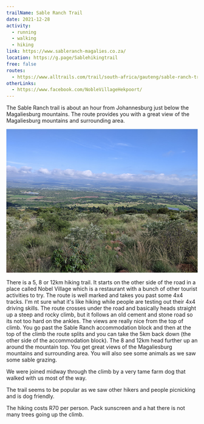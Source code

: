 ```yaml
---
trailName: Sable Ranch Trail
date: 2021-12-28
activity:
  - running
  - walking
  - hiking
link: https://www.sableranch-magalies.co.za/
location: https://g.page/Sablehikingtrail
free: false
routes: 
  - https://www.alltrails.com/trail/south-africa/gauteng/sable-ranch-trail
otherLinks:
  - https://www.facebook.com/NobleVillageHekpoort/
---
```


The Sable Ranch trail is about an hour from Johannesburg just below the Magaliesburg mountains. The route provides you with a great view of the Magaliesburg mountains and surrounding area.

![view from sable ranch trail](sable-ranch.jpg)

There is a 5, 8 or 12km hiking trail. It starts on the other side of the road in a place called Nobel Village which is a restaurant with a bunch of other tourist activities to try. The route is well marked and takes you past some 4x4 tracks. I'm nt sure what it's like hiking while people are testing out their 4x4 driving skills. The route crosses under the road and basically heads straight up a steep and rocky climb, but it follows an old cement and stone road so its not too hard on the ankles. The views are really nice from the top of climb. You go past the Sable Ranch accommodation block and then at the top of the climb the route splits and you can take the 5km back down (the other side of the accommodation block). The 8 and 12km head further up an around the mountain top. You get great views of the Magaliesburg mountains and surrounding area. You will also see some animals as we saw some sable grazing.

We were joined midway through the climb by a very tame farm dog that walked with us most of the way. 

The trail seems to be popular as we saw other hikers and people picnicking  and is dog friendly.

The hiking costs R70 per person. Pack sunscreen and a hat there is not many trees going up the climb.
